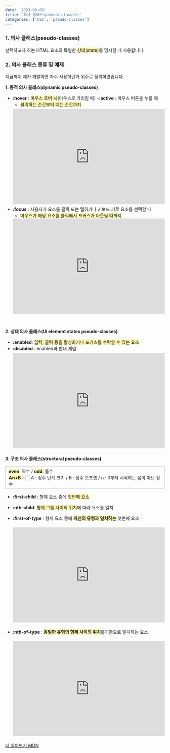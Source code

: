 ```yaml
---
date: '2023-08-09'
title: '의사 클래스(pseudo-classes)'
categories: ['CSS', 'pseudo-classes']
---
```


### 1. 의사 클래스(pseudo-classes)

선택하고자 하는 HTML 요소의 특별한 <span style="background: #fff5b1">상태(state)</span>를 명시할 때 사용합니다.

### 2. 의사 클래스 종류 및 예제

<span style="font-size: 14px; padding: 0">지금까지 제가 개발하면 자주 사용하던거 위주로 정리하였습니다.</span>

**1. 동적 의사 클래스(dynamic pseudo-classes)**

- **:hover** : <span style="background: #fff5b1">마우스 호버 시</span>(마우스로 가리킬 때) -**:active** : 마우스 버튼을 누를 때
  - <span style="background: #fff5b1">클릭하는 순간부터 떼는 순간까지</span>
  <iframe height="300" style="width: 100%; margin: 5px 0;" scrolling="no" title="Untitled" src="https://codepen.io/zlsoakpc-the-scripter/embed/mdQYOJG?default-tab=html%2Cresult" frameborder="no" loading="lazy" allowtransparency="true" allowfullscreen="true">
  See the Pen <a href="https://codepen.io/zlsoakpc-the-scripter/pen/mdQYOJG">
  Untitled</a> by 김정희 (<a href="https://codepen.io/zlsoakpc-the-scripter">@zlsoakpc-the-scripter</a>)
  on <a href="https://codepen.io">CodePen</a>.
  </iframe>
- **:focus** : 사용자가 요소를 클릭 또는 탭하거나 키보드 키로 요소를 선택할 때
  - <span style="background: #fff5b1">마우스가 해당 요소를 클릭해서 포커스가 아웃될 때까지</span>
  <iframe height="300" style="width: 100%;" scrolling="no" title="Untitled" src="https://codepen.io/zlsoakpc-the-scripter/embed/LYXobEO?default-tab=html%2Cresult" frameborder="no" loading="lazy" allowtransparency="true" allowfullscreen="true">
  See the Pen <a href="https://codepen.io/zlsoakpc-the-scripter/pen/LYXobEO">
  Untitled</a> by 김정희 (<a href="https://codepen.io/zlsoakpc-the-scripter">@zlsoakpc-the-scripter</a>)
  on <a href="https://codepen.io">CodePen</a>.
  </iframe>

<br/>

**2. 상태 의사 클래스(UI element states pseudo-classes)**

- **:enabled**: <span style="background: #fff5b1">입력, 클릭 등을 활성화거나 포커스를 수락할 수 있는 요소</span>
- **:disabled** : enabled과 반대 개념
  <iframe height="300" style="width: 100%; margin: 5px 0;" scrolling="no" title="Untitled" src="https://codepen.io/zlsoakpc-the-scripter/embed/YzRbpqv?default-tab=html%2Cresult" frameborder="no" loading="lazy" allowtransparency="true" allowfullscreen="true">
  </iframe>
  <br/>

**3. 구조 의사 클래스(structural pseudo-classes)**

 <div style="border: 1px solid #c2c2c2; padding: 5px 10px; margin-bottom: 5px;">
 <b  style="background: #fff5b1">even</b>: 짝수 / 
 <b  style="background: #fff5b1">odd</b>: 홀수 <br/>
 <b  style="background: #fff5b1">An+B</b> 👉🏻
     A : 정수 단계 크기 /
     B : 정수 오프셋 /
     n : 0부터 시작하는 음이 아닌 정수
</div>

- **:first-child** : 형제 요소 중에 <span style="background: #fff5b1">첫번째 요소</span>
- **:nth-child**: <span style="background: #fff5b1">형제 그룹 사이의 위치</span>에 따라 요소를 일치
- **:first-of-type** : 형제 요소 중에 <b style="background: #fff5b1">자신의 유형과 일치하는</b> 첫번째 요소
  <iframe height="300" style="width: 100%; margin: 5px 0;" scrolling="no" title="Untitled" src="https://codepen.io/zlsoakpc-the-scripter/embed/OJaYXrg?default-tab=html%2Cresult" frameborder="no" loading="lazy" allowtransparency="true" allowfullscreen="true">

  See the Pen <a href="https://codepen.io/zlsoakpc-the-scripter/pen/OJaYXrg">
  Untitled</a> by 김정희 (<a href="https://codepen.io/zlsoakpc-the-scripter">@zlsoakpc-the-scripter</a>)
  on <a href="https://codepen.io">CodePen</a>.
  </iframe>

- **:nth-of-type** : <b style="background: #fff5b1">동일한 유형의 형제 사이의 위치</b>를 ​​기준으로 일치하는 요소
  <iframe height="300" style="width: 100%; margin: 5px 0;" scrolling="no" title="Untitled" src="https://codepen.io/zlsoakpc-the-scripter/embed/PoxvzXm?default-tab=html%2Cresult" frameborder="no" loading="lazy" allowtransparency="true" allowfullscreen="true">
    See the Pen <a href="https://codepen.io/zlsoakpc-the-scripter/pen/PoxvzXm">
    Untitled</a> by 김정희 (<a href="https://codepen.io/zlsoakpc-the-scripter">@zlsoakpc-the-scripter</a>)
    on <a href="https://codepen.io">CodePen</a>.
  </iframe>
  <br/>

[더 알아보기 MDN](https://developer.mozilla.org/ko/docs/Web/CSS/Pseudo-classes)
